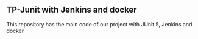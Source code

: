## TP-Junit with Jenkins and docker

This repository has the main code of our project with JUnit 5, Jenkins and docker
